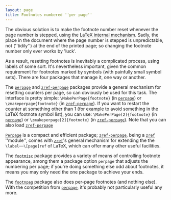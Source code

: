 ```yaml
---
layout: page
title: Footnotes numbered ''per page''
---
```


The obvious solution is to make the footnote number reset whenever the
page number is stepped, using the 
[LaTeX internal mechanism](./FAQ-addtoreset.html).  Sadly, the place
in the document where the page number is stepped is unpredictable, not
(''tidily'') at the end of the printed page; so changing the footnote
number only ever works by 'luck'.

As a result, resetting footnotes is inevitably a complicated process,
using labels of some sort.  It's nevertheless important, given the
common requirement for footnotes marked by symbols (with painfully
small symbol sets).  There are four packages that manage it, one way
or another.

The [`perpage`](http://ctan.org/pkg/perpage) and [`zref-perpage`](http://ctan.org/pkg/zref-perpage) packages provide a
general mechanism for resetting counters per page, so can obviously be
used for this task.  The interface is pretty simple:
`\MakePerPage{footnote}` (in [`perpage`](http://ctan.org/pkg/perpage)) or
`\zmakeperpage{footnote}` (in [`zref-perpage`](http://ctan.org/pkg/zref-perpage)).  If
you want to restart the counter at something other than&nbsp;1 (for example
to avoid something in the LaTeX footnote symbol list), you can use:
`\MakePerPage[2]{footnote}` (in [`perpage`](http://ctan.org/pkg/perpage)) or
`\zmakeperpage[2]{footnote}` (in [`zref-perpage`](http://ctan.org/pkg/zref-perpage)).
Note that you can also load [`zref-perpage`](http://ctan.org/pkg/zref-perpage) 

[`Perpage`](http://ctan.org/pkg/Perpage) is a compact and efficient package;
[`zref-perpage`](http://ctan.org/pkg/zref-perpage), being a [`zref`](http://ctan.org/pkg/zref) ''module'', comes with
[`zref`](http://ctan.org/pkg/zref)'s general mechanism for extending the the
`\label`&mdash;`\[page]ref` of LaTeX, which can offer many other
useful facilities.

The [`footmisc`](http://ctan.org/pkg/footmisc) package provides a variety of means of
controlling footnote appearance, among them a package option
`perpage` that adjusts the numbering per page; if you're
doing something else odd about footnotes, it means you may only need
the one package to achieve your ends.

The [`footnpag`](http://ctan.org/pkg/footnpag) package also does per-page footnotes (and
nothing else).  With the competition from [`perpage`](http://ctan.org/pkg/perpage), it's
probably not particularly useful any more.

